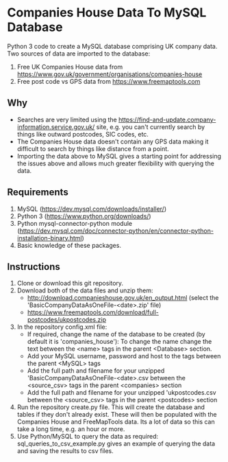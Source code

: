 # Companies House Data To MySQL Database

Python 3 code to create a MySQL database comprising UK company data. Two sources of data are imported to the database:
1. Free UK Companies House data from https://www.gov.uk/government/organisations/companies-house
2. Free post code vs GPS data from https://www.freemaptools.com

## Why
* Searches are very limited using the https://find-and-update.company-information.service.gov.uk/ site, e.g. you can't
currently search by things like outward postcodes, SIC codes, etc.
* The Companies House data doesn't contain any GPS data making it difficult to search by things like distance from a point.
* Importing the data above to MySQL gives a starting point for addressing the issues above and allows much greater flexibility
with querying the data.

## Requirements
1. MySQL (https://dev.mysql.com/downloads/installer/)
2. Python 3 (https://www.python.org/downloads/)
3. Python mysql-connector-python module (https://dev.mysql.com/doc/connector-python/en/connector-python-installation-binary.html)
4. Basic knowledge of these packages.

## Instructions
1. Clone or download this git repository.
2. Download both of the data files and unzip them:
   * http://download.companieshouse.gov.uk/en_output.html (select the 'BasicCompanyDataAsOneFile-\<date\>.zip' file)
   * https://www.freemaptools.com/download/full-postcodes/ukpostcodes.zip
3. In the repository config.xml file:
   * If required, change the name of the database to be created (by default it is 'companies_house'): To change the name change the text between the \<name\> tags in the parent \<Database\> section.
   * Add your MySQL username, password and host to the tags between the parent \<MySQL\> tags
   * Add the full path and filename for your unzipped 'BasicCompanyDataAsOneFile-\<date\>.csv between the \<source_csv\> tags in the parent \<companies\> section
   * Add the full path and filename for your unzipped 'ukpostcodes.csv between the \<source_csv\> tags in the parent \<postcodes\> section
4. Run the repository create.py file. This will create the database and tables if they don't already exist. These will then be populated with the Companies House and FreeMapTools data. Its a lot of data so this can take a long time, e.g. an hour or more.
5. Use Python/MySQL to query the data as required: sql_queries_to_csv_example.py gives an example of querying the data and saving the results to csv files.
